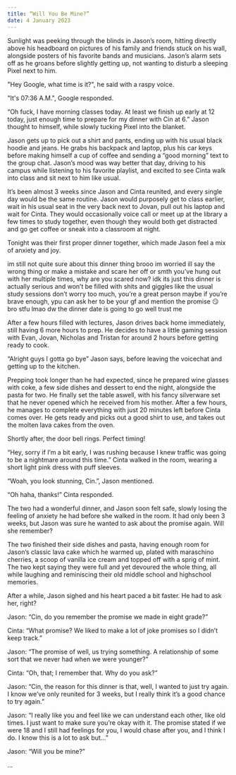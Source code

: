```yaml
---
title: “Will You Be Mine?”
date: 4 January 2023
---
```


Sunlight was peeking through the blinds in Jason’s room, hitting directly above his headboard on pictures of his family and friends stuck on his wall, alongside posters of his favorite bands and musicians. Jason’s alarm sets off as he groans before slightly getting up, not wanting to disturb a sleeping Pixel next to him.

"Hey Google, what time is it?", he said with a raspy voice.

"It's 07:36 A.M.", Google responded.

“Oh fuck, I have morning classes today. At least we finish up early at 12 today, just enough time to prepare for my dinner with Cin at 6.” Jason thought to himself, while slowly tucking Pixel into the blanket.

Jason gets up to pick out a shirt and pants, ending up with his usual black hoodie and jeans. He grabs his backpack and laptop, plus his car keys before making himself a cup of coffee and sending a “good morning” text to the group chat. Jason’s mood was way better that day, driving to his campus while listening to his favorite playlist, and excited to see Cinta walk into class and sit next to him like usual.

It’s been almost 3 weeks since Jason and Cinta reunited, and every single day would be the same routine. Jason would purposely get to class earlier, wait in his usual seat in the very back next to Jovan, pull out his laptop and wait for Cinta. They would occasionally voice call or meet up at the library a few times to study together, even though they would both get distracted and go get coffee or sneak into a classroom at night.

Tonight was their first proper dinner together, which made Jason feel a mix of anxiety and joy.

<message-container  platform="WhatsApp" time="08:39 am">
<message contact="Jason" alignment="right" img="./assets/content/promised/jason.png">im still not quite sure about this dinner thing</message>
<message alignment="right">
brooo im worried ill say the wrong thing or make a mistake and scare her off or smth</message>
<message contact="Jovan" alignment="left" img="./assets/content/promised/jovan.jpg">
you’ve hung out with her multiple times, why are you scared now?
</message>
<message contact="Jason" alignment="right" img="./assets/content/promised/jason.png">
idk its just this dinner is actually serious and won’t be filled with shits and giggles like the usual study sessions</message>
<message contact="Jovan" alignment="left" img="./assets/content/promised/jovan.jpg">
don’t worry too much, you’re a great person
</message>
<message alignment="left">
maybe if you’re brave enough, ypu can ask her to be your gf and mention the promise 😏
</message>
<message contact="Jason" alignment="right" img="./assets/content/promised/jason.png">
bro stfu</message>
<message contact="Jovan" alignment="left" img="./assets/content/promised/jovan.jpg">
lmao
</message>
<message alignment="left">
dw the dinner date is going to go well trust me
</message>
</message-container>

After a few hours filled with lectures, Jason drives back home immediately, still having 6 more hours to prep. He decides to have a little gaming session with Evan, Jovan, Nicholas and Tristan for around 2 hours before getting ready to cook.

“Alright guys I gotta go bye” Jason says, before leaving the voicechat and getting up to the kitchen.

Prepping took longer than he had expected, since he prepared wine glasses with coke, a few side dishes and dessert to end the night, alongside the pasta for two. He finally set the table aswell, with his fancy silverware set that he never opened which he received from his mother. After a few hours, he manages to complete everything with just 20 minutes left before Cinta comes over. He gets ready and picks out a good shirt to use, and takes out the molten lava cakes from the oven.

Shortly after, the door bell rings. Perfect timing!

“Hey, sorry if I’m a bit early, I was rushing because I knew traffic was going to be a nightmare around this time.” Cinta walked in the room, wearing a short light pink dress with puff sleeves.

“Woah, you look stunning, Cin.”, Jason mentioned.

“Oh haha, thanks!” Cinta responded.

The two had a wonderful dinner, and Jason soon felt safe, slowly losing the feeling of anxiety he had before she walked in the room. It had only been 3 weeks, but Jason was sure he wanted to ask about the promise again. Will she remember?

The two finished their side dishes and pasta, having enough room for Jason’s classic lava cake which he warmed up, plated with maraschino cherries, a scoop of vanilla ice cream and topped off with a sprig of mint. The two kept saying they were full and yet devoured the whole thing, all while laughing and reminiscing their old middle school and highschool memories.

After a while, Jason sighed and his heart paced a bit faster. He had to ask her, right?

Jason: “Cin, do you remember the promise we made in eight grade?”

Cinta: “What promise? We liked to make a lot of joke promises so I didn’t keep track.”

Jason: “The promise of well, us trying something. A relationship of some sort that we never had when we were younger?”

Cinta: “Oh, that; I remember that. Why do you ask?”

Jason: “Cin, the reason for this dinner is that, well, I wanted to just try again. I know we’ve only reunited for 3 weeks, but I really think it’s a good chance to try again.”

Jason: “I really like you and feel like we can understand each other, like old times. I just want to make sure you’re okay with it. The promise stated if we were 18 and I still had feelings for you, I would chase after you, and I think I do. I know this is a lot to ask but…”

Jason: “Will you be mine?”

…
